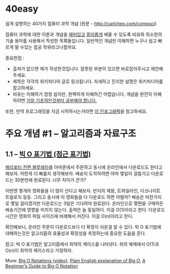 # 40easy

쉽게 설명하는 40가지 컴퓨터 과학 개념 (원문 - http://carlcheo.com/compsci)

컴퓨터 과학에 대한 이론과 개념을 [재미있고](https://www.youtube.com/watch?v=P2SsIYEbCio) [흥미롭게](https://www.youtube.com/watch?v=lhlBWlhS7Vg) 배울 수 있도록 비유와 최소한의 기술 용어를 사용해서 작성한 목록들입니다. 
일반적인 개념만 이해하면 누구나 쉽고 빠르게 딸 수있는 컴공 학위라고나할까요.

중요한점 :
- 출처가 없으면 제가 작성한것입니다. 잘못된 부분이 있으면 바로잡아주시고 제안해주세요.
- 제목은 각각의 위키피디아 글로 링크됩니다. 자세하고 진지한 설명은 위키피디아를 참고하세요.
- 비유는 이해하기 엄청 쉽지만, 완벽하게 이해하긴 어렵습니다. 개념을 완전히 이해하려면 [가장 기초적인것부터 공부해야 합니다.](https://www.youtube.com/watch?v=L-s_3b5fRd8&t=22m38s)

또한, 만약 프로그래밍을 지금 시작하시는거라면 [이 인포그래픽](http://carlcheo.com/startcoding)을 참고하세요.


# 주요 개념 #1 – 알고리즘과 자료구조

## 1.1 – [빅 O 표기법 (점근 표기법)](http://en.wikipedia.org/wiki/Big_O_notation)

[해리포터 전편 블루레이](http://amzn.to/1F2nDhh)를 아마존에서 주문하고 동시에 온라인에서 다운로드도 한다고 해보자.
어떤게 더 빠를지 생각해보자. 배송이 도착하려면 아마 몇일이 걸릴거고 다운로드는 30분만에 완료된다. 너무 차이가 큰가?

이번엔 몇개의 영화들을 더 많이 산다고 해보자. 반지의 제왕, 트와일라인, 다크나이트 트릴로지 등등.
그리고 동시에 이 영화들을 다 다운로드 하면 어떨까? 배송은 마찬가지로 몇일 걸리겠지만 다운로드는 3일은 기다려야 완료된다.
온라인으로 몇편을 구매하든 배송기간에 영향을 미치지 않는다. 출력은 늘 동일하다. 이걸 O(1)이라고 한다.
다운로드 시간은 영화의 파일 사이즈에 비례해서 커진다. 이걸 O(n)이라고 한다.

확인해보니, 온라인 주문이 다운로드보다 더 확장이 쉬운걸 알 수 있다.
빅 O 표기법에 대해하는것은 알고리즘의 효율성과 확장성을 측정하는데 중요한 도움을 준다.

참고: 빅 O 표기법은 알고리즘에서 최악의 케이스를 나타낸다. 위의 예제에서 O(1)과 O(n)이 최악의 케이스라고 가정하자.

More: [Big O Notations (video)](https://www.youtube.com/watch?v=V6mKVRU1evU), [Plain English explanation of Big O](http://stackoverflow.com/questions/487258/plain-english-explanation-of-big-o), [A Beginner’s Guide to Big O Notation](http://rob-bell.net/2009/06/a-beginners-guide-to-big-o-notation/)


